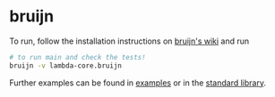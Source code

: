 # bruijn

To run, follow the installation instructions on [bruijn's
wiki](https://bruijn.marvinborner.de/wiki/introduction/installation/)
and run

``` bash
# to run main and check the tests!
bruijn -v lambda-core.bruijn
```

Further examples can be found in
[examples](https://bruijn.marvinborner.de/samples/) or in the [standard
library](https://bruijn.marvinborner.de/std/).
